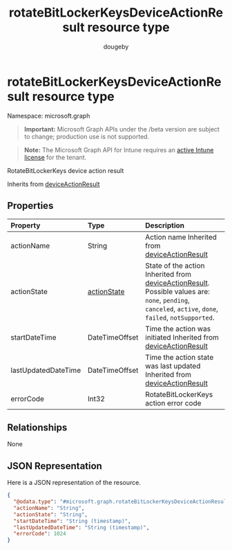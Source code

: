 ﻿---
title: "rotateBitLockerKeysDeviceActionResult resource type"
description: "RotateBitLockerKeys device action result"
author: "dougeby"
localization_priority: Normal
ms.prod: "intune"
doc_type: resourcePageType
---

# rotateBitLockerKeysDeviceActionResult resource type

Namespace: microsoft.graph

> **Important:** Microsoft Graph APIs under the /beta version are subject to change; production use is not supported.

> **Note:** The Microsoft Graph API for Intune requires an [active Intune license](https://go.microsoft.com/fwlink/?linkid=839381) for the tenant.

RotateBitLockerKeys device action result

Inherits from [deviceActionResult](../resources/intune-devices-deviceactionresult.md)

## Properties

| Property            | Type                                                     | Description                                                                                                                                                                                                 |
| :------------------ | :------------------------------------------------------- | :---------------------------------------------------------------------------------------------------------------------------------------------------------------------------------------------------------- |
| actionName          | String                                                   | Action name Inherited from [deviceActionResult](../resources/intune-devices-deviceactionresult.md)                                                                                                          |
| actionState         | [actionState](../resources/intune-shared-actionstate.md) | State of the action Inherited from [deviceActionResult](../resources/intune-devices-deviceactionresult.md). Possible values are: `none`, `pending`, `canceled`, `active`, `done`, `failed`, `notSupported`. |
| startDateTime       | DateTimeOffset                                           | Time the action was initiated Inherited from [deviceActionResult](../resources/intune-devices-deviceactionresult.md)                                                                                        |
| lastUpdatedDateTime | DateTimeOffset                                           | Time the action state was last updated Inherited from [deviceActionResult](../resources/intune-devices-deviceactionresult.md)                                                                               |
| errorCode           | Int32                                                    | RotateBitLockerKeys action error code                                                                                                                                                                       |

## Relationships

None

## JSON Representation

Here is a JSON representation of the resource.

<!-- {
  "blockType": "resource",
  "@odata.type": "microsoft.graph.rotateBitLockerKeysDeviceActionResult"
}
-->

```json
{
  "@odata.type": "#microsoft.graph.rotateBitLockerKeysDeviceActionResult",
  "actionName": "String",
  "actionState": "String",
  "startDateTime": "String (timestamp)",
  "lastUpdatedDateTime": "String (timestamp)",
  "errorCode": 1024
}
```
